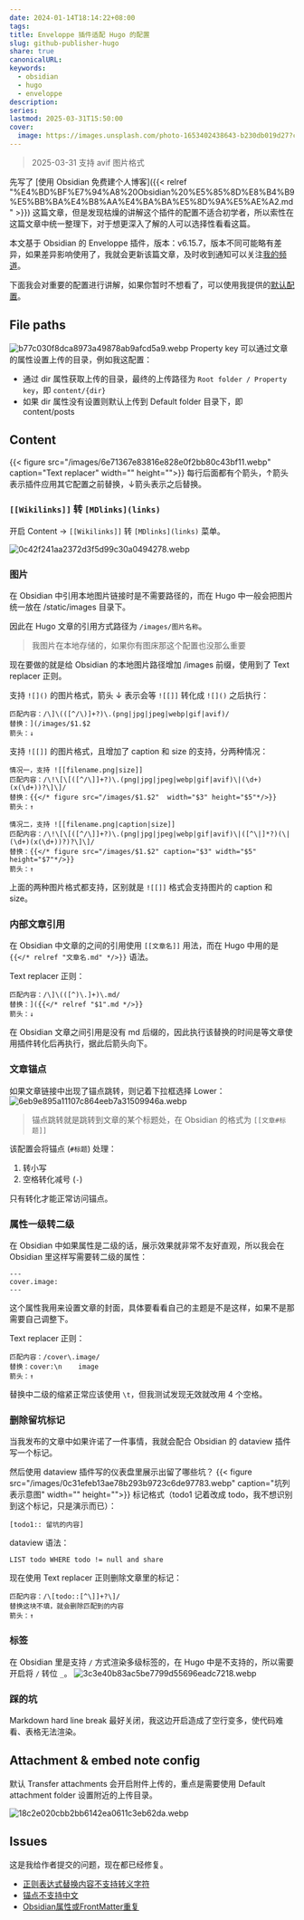 ```yaml
---
date: 2024-01-14T18:14:22+08:00
tags: 
title: Enveloppe 插件适配 Hugo 的配置
slug: github-publisher-hugo
share: true
canonicalURL: 
keywords:
  - obsidian
  - hugo
  - enveloppe
description: 
series: 
lastmod: 2025-03-31T15:50:00
cover:
  image: https://images.unsplash.com/photo-1653402438643-b230db019d27?crop=entropy&cs=tinysrgb&fit=max&fm=jpg&ixid=M3wzNjAwOTd8MHwxfHNlYXJjaHw0NHx8aHVnb3xlbnwwfDB8fHwxNzA1MjI3MjkzfDA&ixlib=rb-4.0.3&q=80&w=400
---
```

> 2025-03-31 支持 avif 图片格式

先写了 [使用 Obsidian 免费建个人博客]({{< relref "%E4%BD%BF%E7%94%A8%20Obsidian%20%E5%85%8D%E8%B4%B9%E5%BB%BA%E4%B8%AA%E4%BA%BA%E5%8D%9A%E5%AE%A2.md" >}}) 这篇文章，但是发现枯燥的讲解这个插件的配置不适合初学者，所以索性在这篇文章中统一整理下，对于想更深入了解的人可以选择性看看这篇。

本文基于 Obsidian 的 Enveloppe 插件，版本：v6.15.7，版本不同可能略有差异，如果差异影响使用了，我就会更新该篇文章，及时收到通知可以关注[我的频道](https://t.me/evan_share)。

下面我会对重要的配置进行讲解，如果你暂时不想看了，可以使用我提供的[默认配置](https://github.com/miaogaolin/obsidian-github-publisher-hugo)。

## File paths
![b77c030f8dca8973a49878ab9afcd5a9.webp](/images/b77c030f8dca8973a49878ab9afcd5a9.webp)
Property key 可以通过文章的属性设置上传的目录，例如我这配置：  
- 通过 dir 属性获取上传的目录，最终的上传路径为 `Root folder / Property key`，即 `content/{dir}`
- 如果 dir 属性没有设置则默认上传到 Default folder 目录下，即 content/posts  


## Content

{{< figure src="/images/6e71367e83816e828e0f2bb80c43bf11.webp" caption="Text replacer" width="" height="">}}
每行后面都有个箭头，↑箭头表示插件应用其它配置之前替换，↓箭头表示之后替换。
### `[[Wikilinks]]` 转 `[MDlinks](links)`
开启 Content -> `[[Wikilinks]]` 转 `[MDlinks](links)` 菜单。

![0c42f241aa2372d3f5d99c30a0494278.webp](/images/0c42f241aa2372d3f5d99c30a0494278.webp)

### 图片
在 Obsidian 中引用本地图片链接时是不需要路径的，而在 Hugo 中一般会把图片统一放在 /static/images 目录下。

因此在 Hugo 文章的引用方式路径为 `/images/图片名称`。

> 我图片在本地存储的，如果你有图床那这个配置也没那么重要

现在要做的就是给 Obsidian 的本地图片路径增加 /images 前缀，使用到了 Text replacer 正则。

支持 `![]()` 的图片格式，箭头 ↓ 表示会等 `![[]]` 转化成 `![]()` 之后执行：
```
匹配内容：/\]\(([^/\)]+?)\.(png|jpg|jpeg|webp|gif|avif)/
替换：](/images/$1.$2
箭头：↓
```
支持 `![[]]` 的图片格式，且增加了 caption 和 size 的支持，分两种情况：
```
情况一，支持 ![[filename.png|size]] 
匹配内容：/\!\[\[([^/\]]+?)\.(png|jpg|jpeg|webp|gif|avif)\|(\d+)(x(\d+))?\]\]/
替换：{{</* figure src="/images/$1.$2"  width="$3" height="$5"*/>}}
箭头：↑

情况二，支持 ![[filename.png|caption|size]]
匹配内容：/\!\[\[([^/\]]+?)\.(png|jpg|jpeg|webp|gif|avif)\|([^\|]*?)(\|(\d+)(x(\d+))?)?\]\]/
替换：{{</* figure src="/images/$1.$2" caption="$3" width="$5" height="$7"*/>}}
箭头：↑
```
上面的两种图片格式都支持，区别就是 `![[]]` 格式会支持图片的 caption 和 size。
### 内部文章引用
在 Obsidian 中文章的之间的引用使用 `[[文章名]]` 用法，而在 Hugo 中用的是 `{{</* relref "文章名.md" */>}}` 语法。

Text replacer 正则：
```
匹配内容：/\]\(([^)\.]+)\.md/
替换：]({{</* relref "$1".md */>}}
箭头：↓
```

在 Obsidian 文章之间引用是没有 md 后缀的，因此执行该替换的时间是等文章使用插件转化后再执行，据此后箭头向下。

### 文章锚点

如果文章链接中出现了锚点跳转，则记着下拉框选择 Lower：
![6eb9e895a11107c864eeb7a31509946a.webp](/images/6eb9e895a11107c864eeb7a31509946a.webp)

> 锚点跳转就是跳转到文章的某个标题处，在 Obsidian 的格式为 `[[文章#标题]]`

该配置会将锚点 (`#标题`) 处理：
1.  转小写
2. 空格转化减号 (`-`)

只有转化才能正常访问锚点。

### 属性一级转二级
在 Obsidian 中如果属性是二级的话，展示效果就非常不友好直观，所以我会在 Obsidian 里这样写需要转二级的属性：
```
---
cover.image: 
---
```
这个属性我用来设置文章的封面，具体要看看自己的主题是不是这样，如果不是那需要自己调整下。

Text replacer 正则：
```
匹配内容：/cover\.image/
替换：cover:\n    image
箭头：↑
```
替换中二级的缩紧正常应该使用 `\t`，但我测试发现无效就改用 4 个空格。

### 删除留坑标记
当我发布的文章中如果许诺了一件事情，我就会配合 Obsidian 的 dataview 插件写一个标记。

然后使用 dataview 插件写的仪表盘里展示出留了哪些坑？
{{< figure src="/images/0c31efeb13ae78b293b9723c6de97783.webp" caption="坑列表示意图" width="" height="">}}
标记格式（todo1 记着改成 todo，我不想识别到这个标记，只是演示而已）：
```text
[todo1:: 留坑的内容]
```

dataview 语法：
```text
LIST todo WHERE todo != null and share
```

现在使用 Text replacer 正则删除文章里的标记：
```
匹配内容：/\[todo::[^\]]+?\]/
替换这块不填，就会删除匹配到的内容
箭头：↑
```
###  标签
在 Obsidian 里是支持 `/` 方式渲染多级标签的，在 Hugo 中是不支持的，所以需要开启将 `/` 转位 `_`。
![3c3e40b83ac5be7799d55696eadc7218.webp](/images/3c3e40b83ac5be7799d55696eadc7218.webp)

### 踩的坑
Markdown hard line break 最好关闭，我这边开启造成了空行变多，使代码难看、表格无法渲染。

## Attachment & embed note config
默认 Transfer attachments 会开启附件上传的，重点是需要使用 Default attachment folder 设置附近的上传目录。

![18c2e020cbb2bb6142ea0611c3eb62da.webp](/images/18c2e020cbb2bb6142ea0611c3eb62da.webp)
## Issues
这是我给作者提交的问题，现在都已经修复。
- [正则表达式替换内容不支持转义字符](https://github.com/ObsidianPublisher/obsidian-github-publisher/issues/254)
- [锚点不支持中文](https://github.com/ObsidianPublisher/obsidian-github-publisher/issues/285)
- [Obsidian属性或FrontMatter重复](https://github.com/ObsidianPublisher/obsidian-github-publisher)